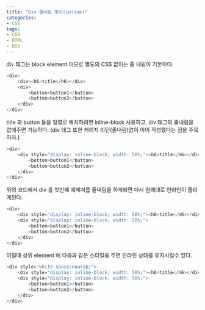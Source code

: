 ```yaml
---
title: "Div 줄내림 방지(inline)"
categories:
- CSS
tags:
- CSS
- HTML
- DIV
---
```


div 태그는 block element 이므로 별도의 CSS 없이는 줄 내림이 기본이다.

```php
<div>
    <div><h6>title</h6></div>
    <div>
        <button>button1</button>
        <button>button2</button>
    </div>
</div>
```

title 과 button 들을 일렬로 배치하려면 inline-block 사용하고, div 태그의 줄내림을 없애주면 가능하다. (div 태그 또한 캐리지 리턴(줄내림)없이 이어 작성했다는 점을 주목하자.)

```php
<div>
    <div style="display: inline-block; width: 50%;"><h6>title</h6></div><div style="display: inline-block; width: 50%;">
        <button>button1</button>
        <button>button2</button>
    </div>
</div>
```

위의 코드에서 div 를 첫번째 예제처름 줄내림을 하게되면 다시 원래대로 인라인이 풀리게된다. 

```php
<div>
    <div style="display: inline-block; width: 50%;"><h6>title</h6></div>
    <div style="display: inline-block; width: 50%;">
        <button>button1</button>
        <button>button2</button>
    </div>
</div>
```

이럴때 상위 element 에 다음과 같은 스타일을 주면 인라인 상태를 유지시킬수 있다.

```php
<div style="white-space:nowrap;">
    <div style="display: inline-block; width: 50%;"><h6>title</h6></div>
    <div style="display: inline-block; width: 50%;">
        <button>button1</button>
        <button>button2</button>
    </div>
</div>
```